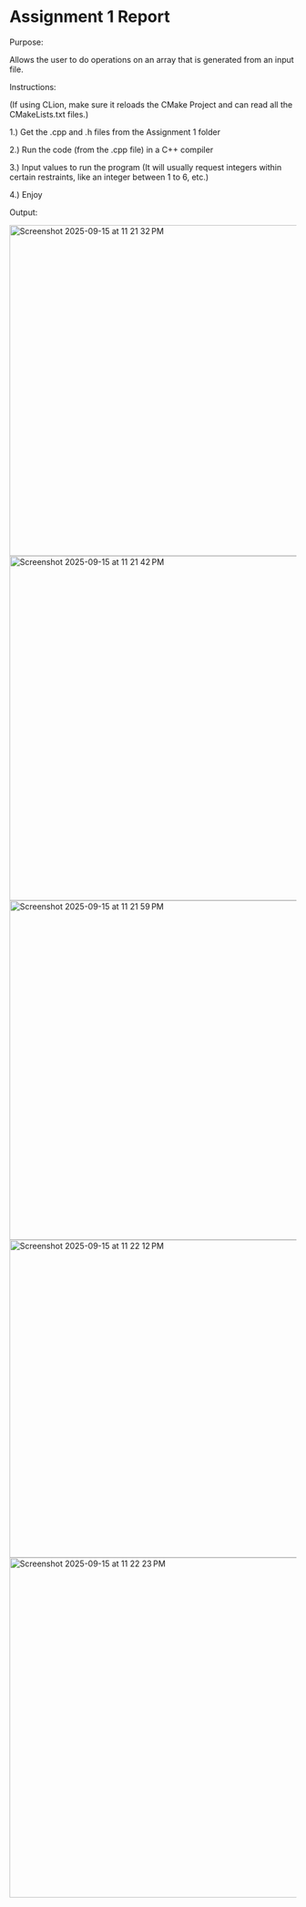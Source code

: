 # Assignment 1 Report

Purpose: 

Allows the user to do operations on an array that is generated from an input file.

Instructions:

(If using CLion, make sure it reloads the CMake Project and can read all the CMakeLists.txt files.)

1.) Get the .cpp and .h files from the Assignment 1 folder

2.) Run the code (from the .cpp file) in a C++ compiler

3.) Input values to run the program (It will usually request integers within certain restraints, like an integer between 1 to 6, etc.)

4.) Enjoy

Output:

<img width="1338" height="581" alt="Screenshot 2025-09-15 at 11 21 32 PM" src="https://github.com/user-attachments/assets/eb6338ac-3f97-4313-a6a1-d61519039508" />

<img width="1340" height="605" alt="Screenshot 2025-09-15 at 11 21 42 PM" src="https://github.com/user-attachments/assets/d784c0cd-e2f6-41e2-924b-0d32bf044368" />

<img width="1336" height="596" alt="Screenshot 2025-09-15 at 11 21 59 PM" src="https://github.com/user-attachments/assets/cea05d9d-6c55-4dea-9af5-45ff8c4b8ddb" />

<img width="1333" height="558" alt="Screenshot 2025-09-15 at 11 22 12 PM" src="https://github.com/user-attachments/assets/8e2cb396-09c1-454b-bf04-9094b693d7e7" />

<img width="1331" height="597" alt="Screenshot 2025-09-15 at 11 22 23 PM" src="https://github.com/user-attachments/assets/b6b9e895-6427-49da-992d-45eebfa6c6a1" />
